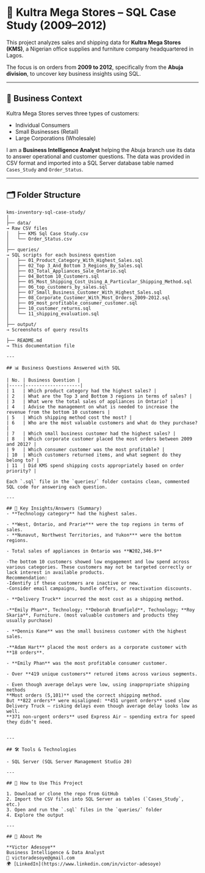 
# 🧾 Kultra Mega Stores – SQL Case Study (2009–2012)

This project analyzes sales and shipping data for **Kultra Mega Stores (KMS)**, a Nigerian office supplies and furniture company headquartered in Lagos.

The focus is on orders from **2009 to 2012**, specifically from the **Abuja division**, to uncover key business insights using SQL.

---

## 🎯 Business Context

Kultra Mega Stores serves three types of customers:

- Individual Consumers
- Small Businesses (Retail)
- Large Corporations (Wholesale)

I am a **Business Intelligence Analyst** helping the Abuja branch use its data to answer operational and customer questions. The data was provided in CSV format and imported into a SQL Server database table named `Cases_Study` and `Order_Status`.

---

## 🗂️ Folder Structure

```
kms-inventory-sql-case-study/
│
├── data/
→ Raw CSV files
│   ├── KMS Sql Case Study.csv
│   └── Order_Status.csv
│
├── queries/
→ SQL scripts for each business question
│   ├── 01_Product_Category_With_Highest_Sales.sql
│   ├── 02_Top 3_And_Bottom 3_Regions_By_Sales.sql
│   ├── 03_Total_Appliances_Sale_Ontario.sql
│   ├── 04_Bottom 10_Customers.sql
│   ├── 05_Most_Shipping_Cost_Using_A_Particular_Shipping_Method.sql
│   ├── 06_top_customers_by_sales.sql
│   ├── 07_Small_Business_Customer_With_Highest_Sales.sql
│   ├── 08_Corporate_Customer_With_Most_Orders_2009-2012.sql
│   ├── 09_most_profitable_consumer_customer.sql
│   ├── 10_customer_returns.sql
│   └── 11_shipping_evaluation.sql
│
├── output/            
→ Screenshots of query results

├── README.md
→ This documentation file

---

## 📊 Business Questions Answered with SQL

| No. | Business Question |
|-----|--------------------|
| 1   | Which product category had the highest sales? |
| 2   | What are the Top 3 and Bottom 3 regions in terms of sales? |
| 3   | What were the total sales of appliances in Ontario? |
| 4   | Advise the management on what is needed to increase the revenue from the bottom 10 customers |
| 5   | Which shipping method cost the most? |
| 6   | Who are the most valuable customers and what do they purchase? |
| 7   | Which small business customer had the highest sales? |
| 8   | Which corporate customer placed the most orders between 2009 and 2012? |
| 9   | Which consumer customer was the most profitable? |
| 10  | Which customers returned items, and what segment do they belong to? |
| 11  | Did KMS spend shipping costs appropriately based on order priority? |

Each `.sql` file in the `queries/` folder contains clean, commented SQL code for answering each question.

---

## 🧠 Key Insights/Answers (Summary)
- **Technology category** had the highest sales.

- **West, Ontario, and Prarie*** were the top regions in terms of sales.
- **Nunavut, Northwest Territories, and Yukon*** were the bottom regions.

- Total sales of appliances in Ontario was **₦202,346.9**

-The bottom 10 customers showed low engagement and low spend across various categories. These customers may not be targeted correctly or lack interest in available products. 
Recommendation:
-Identify if these customers are inactive or new.
-Consider email campaigns, bundle offers, or reactivation discounts.

- **Delivery Truck** incurred the most cost as a shipping method.

-**Emily Phan**, Technology; **Deborah Brumfield**, Technology; **Roy Skaria**, Furniture. (most valuable customers and products they usually purchase)

- **Dennis Kane** was the small business customer with the highest sales.

-**Adam Hart** placed the most orders as a corporate customer with **18 orders**.

- **Emily Phan** was the most profitable consumer customer.

- Over **419 unique customers** retured items across various segments.

- Even though average delays were low, using inappropriate shipping methods
**Most orders (5,101)** used the correct shipping method. 
But **822 orders** were misaligned: **451 urgent orders** used slow Delivery Truck — risking delays even though average delay looks low as well.
**371 non-urgent orders** used Express Air — spending extra for speed they didn’t need.


---

## 🛠 Tools & Technologies

- SQL Server (SQL Server Management Studio 20)

---

## 🚀 How to Use This Project

1. Download or clone the repo from GitHub
2. Import the CSV files into SQL Server as tables (`Cases_Study`, etc.)
3. Open and run the `.sql` files in the `queries/` folder
4. Explore the output 

---

## 👤 About Me

**Victor Adesoye**  
Business Intelligence & Data Analyst  
📧 victoradesoye@gmail.com  
🌍 [LinkedIn](https://www.linkedin.com/in/victor-adesoye)


